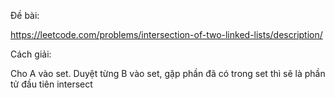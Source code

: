 Đề bài:

https://leetcode.com/problems/intersection-of-two-linked-lists/description/

Cách giải:

Cho A vào set. Duyệt từng B vào set, gặp phần đã có trong set thì sẽ là phần tử đầu tiên intersect